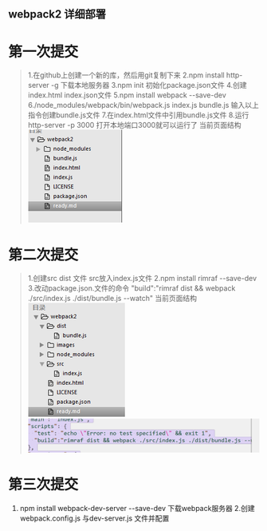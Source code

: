  webpack2 详细部署
------------------
# 第一次提交
>1.在github上创建一个新的库，然后用git复制下来
>2.npm install http-server -g 下载本地服务器
>3.npm init  初始化package.json文件
>4.创建index.html index.json文件
>5.npm install webpack --save-dev 
>6./node_modules/webpack/bin/webpack.js index.js bundle.js  输入以上指令创建bundle.js文件 
>7.在index.html文件中引用bundle.js文件
>8.运行http-server -p 3000 打开本地端口3000就可以运行了
>当前页面结构![alt text](./images/no1.png)

# 第二次提交
>1.创建src dist 文件 src放入index.js文件
>2.npm install rimraf --save-dev 
>3.改动package.json.文件的命令 "build":"rimraf dist && webpack ./src/index.js ./dist/bundle.js --watch"
>当前页面结构 ![alt text](./images/no2.png) ![alt text](./images/no3.png)


# 第三次提交
1. npm install webpack-dev-server --save-dev 
 下载webpack服务器
2.创建webpack.config.js 与dev-server.js 文件并配置